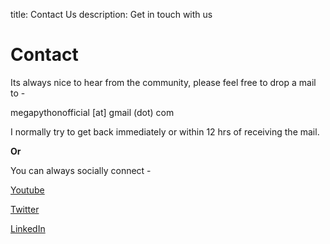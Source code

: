 title: Contact Us
description: Get in touch with us

# Contact

Its always nice to hear from the community, please feel free to drop a mail to -

megapythonofficial [at] gmail (dot) com

I normally try to get back immediately or within 12 hrs of receiving the mail.

**Or**

You can always socially connect -

[Youtube](https://www.youtube.com/channel/UCptVl5nZtCcx9SPOCqPnj7A?sub_confirmation=1)

[Twitter](https://twitter.com/mega_python)

[LinkedIn](https://www.linkedin.com/company/megapython)
